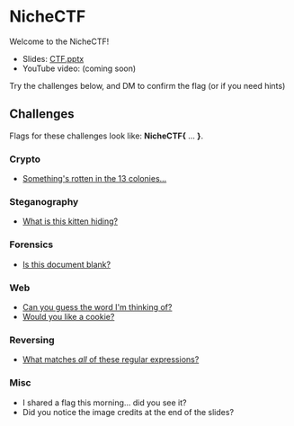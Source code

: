 # NicheCTF

Welcome to the NicheCTF!
* Slides: [CTF.pptx](slides)
* YouTube video: (coming soon)

Try the challenges below, and DM to confirm the flag (or if you need hints)

## Challenges
Flags for these challenges look like: **NicheCTF{** ... **}**.  
### Crypto
* [Something's rotten in the 13 colonies...](challenges/code.txt)

### Steganography
* [What is this kitten hiding?](challenges/kitten.png)

### Forensics
* [Is this document blank?](challenges/blank.docx)

### Web
* [Can you guess the word I'm thinking of?](challenges/guess.html)
* [Would you like a cookie?](challenges/cookie.html)

### Reversing
* [What matches *all* of these regular expressions?](challenges/match.html)

### Misc
* I shared a flag this morning... did you see it?
* Did you notice the image credits at the end of the slides?
